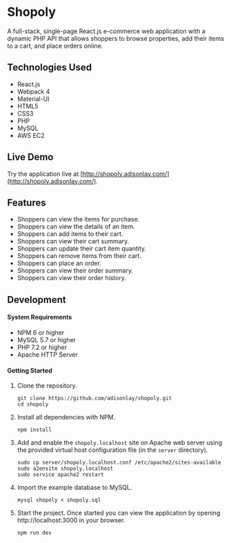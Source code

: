 # Shopoly

A full-stack, single-page React.js e-commerce web application with a dynamic PHP API that allows shoppers to browse properties, add their items to a cart, and place orders online.

## Technologies Used
- React.js
- Webpack 4
- Material-UI
- HTML5
- CSS3
- PHP
- MySQL
- AWS EC2

## Live Demo
Try the application live at [http://shopoly.adisonlay.com/](http://shopoly.adisonlay.com/).

## Features
- Shoppers can view the items for purchase.
- Shoppers can view the details of an item.
- Shoppers can add items to their cart.
- Shoppers can view their cart summary.
- Shoppers can update their cart item quantity.
- Shoppers can remove items from their cart.
- Shoppers can place an order.
- Shoppers can view their order summary.
- Shoppers can view their order history.

## Development
#### System Requirements
- NPM 6 or higher
- MySQL 5.7 or higher
- PHP 7.2 or higher
- Apache HTTP Server

#### Getting Started
1. Clone the repository.
    ```shell
    git clone https://github.com/adisonlay/shopoly.git
    cd shopoly
    ```

1. Install all dependencies with NPM.
    ```shell
    npm install
    ```

1. Add and enable the `shopoly.localhost` site on Apache web server using the provided virtual host configuration file (in the `server` directory).
    ```shell
    sudo cp server/shopoly.localhost.conf /etc/apache2/sites-available
    sudo a2ensite shopoly.localhost
    sudo service apache2 restart
    ```

1. Import the example database to MySQL.
    ```shell
    mysql shopoly < shopoly.sql
    ```

1. Start the project. Once started you can view the application by opening http://localhost:3000 in your browser.
    ```shell
    npm run dev
    ```
